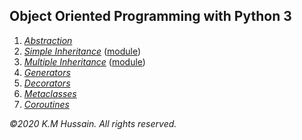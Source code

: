 <h2>Object Oriented Programming with Python 3</h2>
  <ol>
    <li><i><a href="classtest.py">Abstraction</a></i></li>
    <li>
       <i><a href="subclasstest1.py">Simple Inheritance</a></i>
       (<a href="payroll.py">module</a>)
    </li>
    <li>
       <i><a href="subclasstest2.py">Multiple Inheritance</a></i>
       (<a href="banking.py">module</a>)
    </li>
    <li><i><a href="genertest.py">Generators</a></i></li>
    <li><i><a href="decortest.py">Decorators</a></i></li>
    <li><i><a href="metaclasstest.py">Metaclasses</a></i></li>
    <li><i><a href="corouttest.py">Coroutines</a></i></li>  
  </ol>
<p>
  <i>&copy;2020 K.M Hussain. All rights reserved.</i>
</p>
